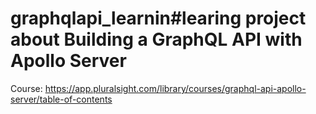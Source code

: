 # graphqlapi_learnin#learing project about Building a GraphQL API with Apollo Server

Course: https://app.pluralsight.com/library/courses/graphql-api-apollo-server/table-of-contents
